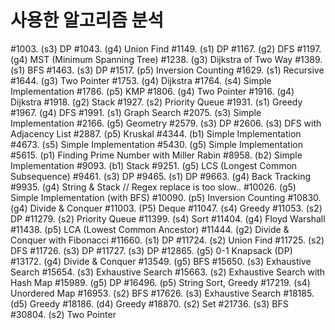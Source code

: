 # 사용한 알고리즘 분석

#1003. (s3) DP
#1043. (g4) Union Find
#1149. (s1) DP
#1167. (g2) DFS
#1197. (g4) MST (Minimum Spanning Tree)
#1238. (g3) Dijkstra of Two Way
#1389. (s1) BFS
#1463. (s3) DP
#1517. (p5) Inversion Counting
#1629. (s1) Recursive
#1644. (g3) Two Pointer
#1753. (g4) Dijkstra
#1764. (s4) Simple Implementation
#1786. (p5) KMP
#1806. (g4) Two Pointer
#1916. (g4) Dijkstra
#1918. (g2) Stack
#1927. (s2) Priority Queue
#1931. (s1) Greedy
#1967. (g4) DFS
#1991. (s1) Graph Search
#2075. (s3) Simple Implementation
#2166. (g5) Geometry
#2579. (s3) DP
#2606. (s3) DFS with Adjacency List
#2887. (p5) Kruskal
#4344. (b1) Simple Implementation
#4673. (s5) Simple Implementation
#5430. (g5) Simple Implementation
#5615. (p1) Finding Prime Number with Miller Rabin
#8958. (b2) Simple Implementation
#9093. (b1) Stack
#9251. (g5) LCS (Longest Common Subsequence)
#9461. (s3) DP
#9465. (s1) DP
#9663. (g4) Back Tracking
#9935. (g4) String & Stack // Regex replace is too slow..
#10026. (g5) Simple Implementation (with BFS)
#10090. (p5) Inversion Counting
#10830. (g4) Divide & Conquer
#11003. (P5) Deque
#11047. (s4) Greedy
#11053. (s2) DP
#11279. (s2) Priority Queue
#11399. (s4) Sort
#11404. (g4) Floyd Warshall
#11438. (p5) LCA (Lowest Common Ancestor)
#11444. (g2) Divide & Conquer with Fibonacci
#11660. (s1) DP
#11724. (s2) Union Find
#11725. (s2) DFS
#11726. (s3) DP
#11727. (s3) DP
#12865. (g5) 0-1 Knapsack (DP)
#13172. (g4) Divide & Conquer
#13549. (g5) BFS
#15650. (s3) Exhaustive Search
#15654. (s3) Exhaustive Search
#15663. (s2) Exhaustive Search with Hash Map
#15989. (g5) DP
#16496. (p5) String Sort, Greedy
#17219. (s4) Unordered Map
#16953. (s2) BFS
#17626. (s3) Exhaustive Search
#18185. (d5) Greedy
#18186. (d4) Greedy
#18870. (s2) Set
#21736. (s3) BFS
#30804. (s2) Two Pointer
